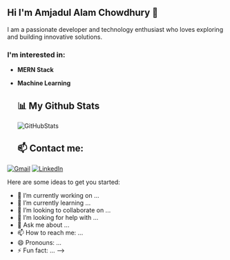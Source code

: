 ## Hi I'm Amjadul Alam Chowdhury 👋
I am a passionate developer and technology enthusiast who loves exploring and building innovative solutions.
### I'm interested in:
- **MERN Stack**
- **Machine Learning**

  ## 📊 My Github Stats
  ![GitHubStats](https://github-readme-stats.vercel.app/api?username=AmjadChowdhury&show_icons=true&theme=radical)

  ## 📫 Contact me:  
[![Gmail](https://img.shields.io/badge/Gmail-red?style=for-the-badge&logo=gmail)](mailto:amjadchowdhury247@gmail.com)  [![LinkedIn](https://img.shields.io/badge/LinkedIn-blue?style=for-the-badge&logo=linkedin)](https://www.linkedin.com/in/amjadchowdhury/)  




Here are some ideas to get you started:

- 🔭 I’m currently working on ...
- 🌱 I’m currently learning ...
- 👯 I’m looking to collaborate on ...
- 🤔 I’m looking for help with ...
- 💬 Ask me about ...
- 📫 How to reach me: ...
- 😄 Pronouns: ...
- ⚡ Fun fact: ...
-->
